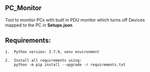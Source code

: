 ## PC_Monitor
Tool to monitor PCs with built in PDU monitor which turns off Devices mapped to the PC in <b>Setups.json</b>
## Requirements:

    1.  Python version: 3.7.9, venv environment
    
    2.  Install all requirements using:
        python -m pip install --upgrade -r requirements.txt
    
